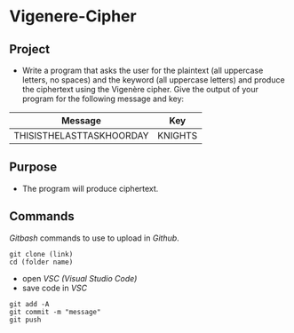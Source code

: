 # Vigenere-Cipher

## Project
-	Write a program that asks the user for the plaintext (all uppercase letters, no spaces) and the keyword (all uppercase letters) and produce the ciphertext using the Vigenère cipher. 
Give the output of your program for the following message and key:

| Message | Key |
| -- | -- |
| THISISTHELASTTASKHOORDAY | KNIGHTS | 

## Purpose
-	The program will produce ciphertext.

## Commands
*Gitbash* commands to use to upload in *Github*.
```gitbash
git clone (link)
cd (folder name)
```
- open *VSC (Visual Studio Code)*
- save code in *VSC*
```gitbash
git add -A
git commit -m "message"
git push
```
